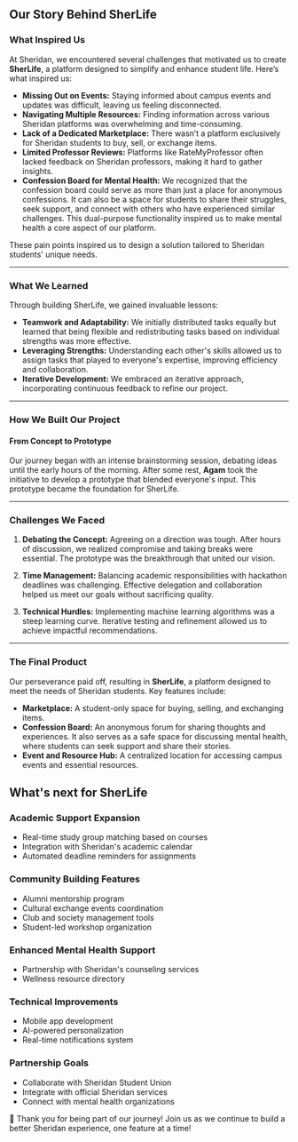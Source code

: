 ## **Our Story Behind SherLife**

### **What Inspired Us**

At Sheridan, we encountered several challenges that motivated us to create **SherLife**, a platform designed to simplify and enhance student life. Here’s what inspired us:

- **Missing Out on Events:** Staying informed about campus events and updates was difficult, leaving us feeling disconnected.
- **Navigating Multiple Resources:** Finding information across various Sheridan platforms was overwhelming and time-consuming.
- **Lack of a Dedicated Marketplace:** There wasn’t a platform exclusively for Sheridan students to buy, sell, or exchange items.
- **Limited Professor Reviews:** Platforms like RateMyProfessor often lacked feedback on Sheridan professors, making it hard to gather insights.
- **Confession Board for Mental Health:** We recognized that the confession board could serve as more than just a place for anonymous confessions. It can also be a space for students to share their struggles, seek support, and connect with others who have experienced similar challenges. This dual-purpose functionality inspired us to make mental health a core aspect of our platform.

These pain points inspired us to design a solution tailored to Sheridan students' unique needs.

---

### **What We Learned**

Through building SherLife, we gained invaluable lessons:

- **Teamwork and Adaptability:** We initially distributed tasks equally but learned that being flexible and redistributing tasks based on individual strengths was more effective.
- **Leveraging Strengths:** Understanding each other's skills allowed us to assign tasks that played to everyone's expertise, improving efficiency and collaboration.
- **Iterative Development:** We embraced an iterative approach, incorporating continuous feedback to refine our project.

---

### **How We Built Our Project**

#### **From Concept to Prototype**

Our journey began with an intense brainstorming session, debating ideas until the early hours of the morning. After some rest, **Agam** took the initiative to develop a prototype that blended everyone's input. This prototype became the foundation for SherLife.

---

### **Challenges We Faced**

1. **Debating the Concept:**
   Agreeing on a direction was tough. After hours of discussion, we realized compromise and taking breaks were essential. The prototype was the breakthrough that united our vision.

2. **Time Management:**
   Balancing academic responsibilities with hackathon deadlines was challenging. Effective delegation and collaboration helped us meet our goals without sacrificing quality.

3. **Technical Hurdles:**
   Implementing machine learning algorithms was a steep learning curve. Iterative testing and refinement allowed us to achieve impactful recommendations.

---

### **The Final Product**

Our perseverance paid off, resulting in **SherLife**, a platform designed to meet the needs of Sheridan students. Key features include:

- **Marketplace:** A student-only space for buying, selling, and exchanging items.
- **Confession Board:** An anonymous forum for sharing thoughts and experiences. It also serves as a safe space for discussing mental health, where students can seek support and share their stories.
- **Event and Resource Hub:** A centralized location for accessing campus events and essential resources.

## What's next for SherLife

### Academic Support Expansion
- Real-time study group matching based on courses
- Integration with Sheridan's academic calendar
- Automated deadline reminders for assignments

### Community Building Features
- Alumni mentorship program
- Cultural exchange events coordination
- Club and society management tools
- Student-led workshop organization

### Enhanced Mental Health Support
- Partnership with Sheridan's counseling services
- Wellness resource directory

### Technical Improvements
- Mobile app development
- AI-powered personalization
- Real-time notifications system

### Partnership Goals
- Collaborate with Sheridan Student Union
- Integrate with official Sheridan services
- Connect with mental health organizations

🚀 Thank you for being part of our journey! Join us as we continue to build a better Sheridan experience, one feature at a time!
